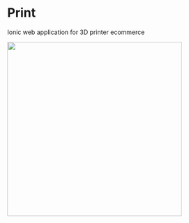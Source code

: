 # Print

Ionic web application for 3D printer ecommerce

<img width="400" src="https://github.com/keurig47/Boast/blob/test/printergif.gif" />
